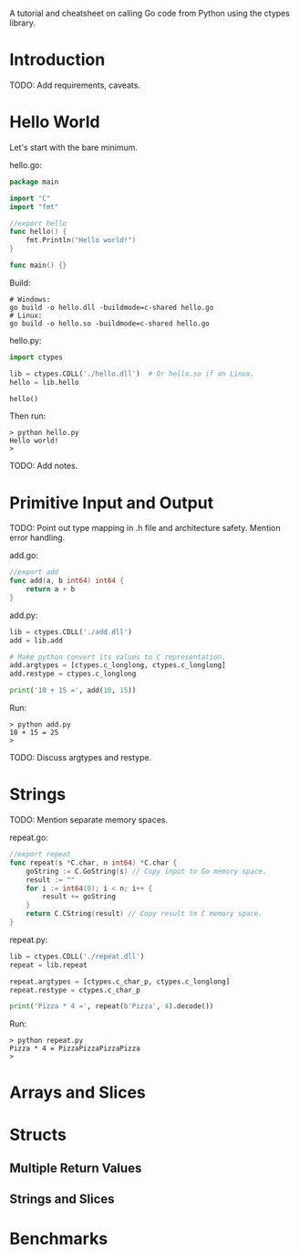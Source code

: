 A tutorial and cheatsheet on calling Go code from Python using the ctypes library.

# Introduction

TODO: Add requirements, caveats.

# Hello World

Let's start with the bare minimum.

hello.go:

```go
package main

import "C"
import "fmt"

//export hello
func hello() {
    fmt.Println("Hello world!")
}

func main() {}
```

Build:

```
# Windows:
go build -o hello.dll -buildmode=c-shared hello.go
# Linux:
go build -o hello.so -buildmode=c-shared hello.go
```

hello.py:

```python
import ctypes

lib = ctypes.CDLL('./hello.dll')  # Or hello.so if on Linux.
hello = lib.hello

hello()
```

Then run:

```
> python hello.py
Hello world!
>
```

TODO: Add notes.

# Primitive Input and Output

TODO: Point out type mapping in .h file and architecture safety. Mention error handling.

add.go:

```go
//export add
func add(a, b int64) int64 {
    return a + b
}
```

add.py:

```python
lib = ctypes.CDLL('./add.dll')
add = lib.add

# Make python convert its values to C representation.
add.argtypes = [ctypes.c_longlong, ctypes.c_longlong]
add.restype = ctypes.c_longlong

print('10 + 15 =', add(10, 15))
```

Run:

```
> python add.py
10 + 15 = 25
>
```

TODO: Discuss argtypes and restype.

# Strings

TODO: Mention separate memory spaces.

repeat.go:

```go
//export repeat
func repeat(s *C.char, n int64) *C.char {
	goString := C.GoString(s) // Copy input to Go memory space.
	result := ""
	for i := int64(0); i < n; i++ {
		result += goString
	}
	return C.CString(result) // Copy result to C memory space.
}
```

repeat.py:

```python
lib = ctypes.CDLL('./repeat.dll')
repeat = lib.repeat

repeat.argtypes = [ctypes.c_char_p, ctypes.c_longlong]
repeat.restype = ctypes.c_char_p

print('Pizza * 4 =', repeat(b'Pizza', 4).decode())
```

Run:

```
> python repeat.py
Pizza * 4 = PizzaPizzaPizzaPizza
>
```

# Arrays and Slices

# Structs

## Multiple Return Values

## Strings and Slices

# Benchmarks


